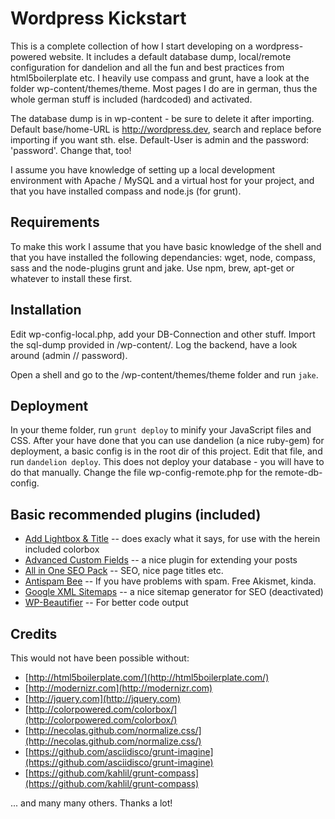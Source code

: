 # Wordpress Kickstart

This is a complete collection of how I start developing on a wordpress-powered website.
It includes a default database dump, local/remote configuration for dandelion and 
all the fun and best practices from html5boilerplate etc. I heavily use compass and grunt,
have a look at the folder wp-content/themes/theme. Most pages I do are in german, 
thus the whole german stuff is included (hardcoded) and activated.

The database dump is in wp-content - be sure to delete it after importing. Default
base/home-URL is http://wordpress.dev, search and replace before importing if you
want sth. else. Default-User is admin and the password: 'password'. Change that, too!

I assume you have knowledge of setting up a local development environment
with Apache / MySQL and a virtual host for your project, and that you
have installed compass and node.js (for grunt).

## Requirements

To make this work I assume that you have basic knowledge of the
shell and that you have installed the following dependancies:
wget, node, compass, sass and the node-plugins grunt and jake.
Use npm, brew, apt-get or whatever to install these first.

## Installation

Edit wp-config-local.php, add your DB-Connection and other stuff.
Import the sql-dump provided in /wp-content/.
Log the backend, have a look around (admin // password).

Open a shell and go to the /wp-content/themes/theme folder and run `jake`.

## Deployment

In your theme folder, run `grunt deploy` to minify
your JavaScript files and CSS. After your have done that
you can use dandelion (a nice ruby-gem) for deployment,
a basic config is in the root dir of this project. Edit
that file, and run `dandelion deploy`. This does not deploy
your database - you will have to do that manually. Change
the file wp-config-remote.php for the remote-db-config.


## Basic recommended plugins (included) 

- [Add Lightbox & Title](http://wordpress.org/extend/plugins/add-lightbox-title/download/) -- does exacly what it says, for use with the herein included colorbox
- [Advanced Custom Fields](http://www.advancedcustomfields.com/) -- a nice plugin for extending your posts
- [All in One SEO Pack](http://wordpress.org/extend/plugins/all-in-one-seo-pack/) -- SEO, nice page titles etc.
- [Antispam Bee](http://wordpress.org/extend/plugins/antispam-bee/) -- If you have problems with spam. Free Akismet, kinda.
- [Google XML Sitemaps](http://wordpress.org/extend/plugins/google-sitemap-generator/) -- a nice sitemap generator for SEO (deactivated)
- [WP-Beautifier](http://wordpress.org/extend/plugins/wp-beautifier/) -- For better code output

## Credits

This would not have been possible without:

- [http://html5boilerplate.com/](http://html5boilerplate.com/)
- [http://modernizr.com](http://modernizr.com)
- [http://jquery.com](http://jquery.com)
- [http://colorpowered.com/colorbox/](http://colorpowered.com/colorbox/)
- [http://necolas.github.com/normalize.css/](http://necolas.github.com/normalize.css/)
- [https://github.com/asciidisco/grunt-imagine](https://github.com/asciidisco/grunt-imagine)
- [https://github.com/kahlil/grunt-compass](https://github.com/kahlil/grunt-compass)

... and many many others. Thanks a lot!
